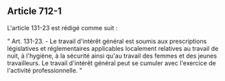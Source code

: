Article 712-1
----
L'article 131-23 est rédigé comme suit :

" Art. 131-23. - Le travail d'intérêt général est soumis aux prescriptions
législatives et réglementaires applicables localement relatives au travail de
nuit, à l'hygiène, à la sécurité ainsi qu'au travail des femmes et des jeunes
travailleurs. Le travail d'intérêt général peut se cumuler avec l'exercice de
l'activité professionnelle. "

